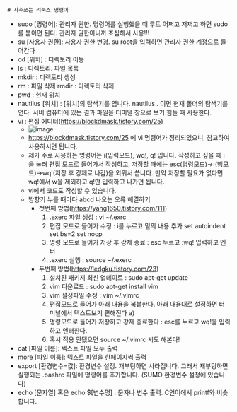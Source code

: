 	# 자주쓰는 리눅스 명령어
- sudo [명령어]: 관리자 권한. 명령어를 실행했을 때 루트 어쩌고 저쩌고 하면 sudo를 붙이면 된다. 관리자 권한이니까 조심해서 사용!!!
- su [사용자 권환]: 사용자 권한 변경. su root을 입력하면 관리자 권한 계정으로 들어간다
- cd [위치] : 디렉토리 이동 
- ls : 디렉토리. 파일 목록
- mkdir : 디렉토리 생성
- rm : 파일 삭제 rmdir : 디렉토리 삭제
- pwd  : 현재 위치
- nautilus [위치] : [위치]의 탐색기를 엽니다. nautilus . 이면 현재 폴더의 탐색기를 연다. 서버 컴퓨터에 있는 결과 파일을 터미널 창으로 보기 힘들 때 사용한다.
- vi : 편집 에디터(https://blockdmask.tistory.com/25)
  - ![image](https://user-images.githubusercontent.com/58590260/148896179-4a3db9d2-a38a-46fd-bf5f-cb4bf68e3c49.png)
  -  https://blockdmask.tistory.com/25 에 vi 명령어가 정리되있으니, 참고하여 사용하시면 됩니다.
  - 제가 주로 사용하는 명령어는 i(입력모드), wq!, q! 입니다. 작성하고 싶을 때 i을 눌러 편집 모드로 들어가서 작성하고, 저장할 때에는 esc(명령모드)->:(행모드)->wq!(저장 후 강제로 나감)을 외워서 씁니다. 만약 저장할 필요가 없다면 wq!에서 w을 제외하고 q!만 입력하고 나가면 됩니다.
  - vi에서 코드도 작성할 수 있습니다.
  - 방향키 누를 때마다 abcd 나오는 오류 해결하기
    - 첫번째 방법(https://yang1650.tistory.com/111)
      1) .exerc 파일 생성 : vi ~/.exrc
      2) 편집 모드로 들어가 수정 : i를 누르고 밑의 내용 추가 
      set autoindent
      set bs=2
      set nocp
      3) 명령 모드로 들어가 저장 후 강제 종료  : esc 누르고 :wq! 입력하고 엔터
      4) .exerc 실행 : source ~/.exerc
    - 두번째 방법(https://ledgku.tistory.com/23)
      1) 설치된 패키지 최신 업데이트 : sudo apt-get update
      2)  vim 다운로드 : sudo apt-get install vim
      3) vim 설정파일 수정 : vim ~/.vimrc
      4) 편집모드로 들어가 아래 내용을 복붙한다. 아래 내용대로 설정하면 터미널에서 텍스트보기 편해진다
        a) 
      5) 명령모드로 들어가 저장하고 강제 종료한다 : esc를 누르고 wq!을 입력하고 엔터한다.
      6) 혹시 적용 안됐으면 source ~/.vimrc 시도 해본다!
- cat [파일 이름]: 텍스트 파일 모두 출력
- more [파일 이름]: 텍스트 파일을 한페이지씩 출력
- export [환경변수=값]: 환경변수 설정. 재부팅하면 사라집니다. 그래서 재부팅하면 실행되는 .bashrc 파일에 명령어를 추가합니다. (SUMO 환경변수 설정에 있습니다)
- echo [문자열] 혹은 echo $[변수명] : 문자나 변수 출력. C언어에서 printf와 비슷합니다. 
